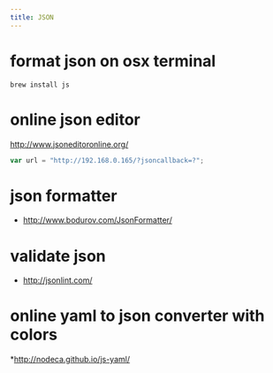 ```yaml
---
title: JSON
---
```


# format json on osx terminal
`brew install js`

# online json editor
http://www.jsoneditoronline.org/
```js
var url = "http://192.168.0.165/?jsoncallback=?";
```

# json formatter
* http://www.bodurov.com/JsonFormatter/

# validate json
* http://jsonlint.com/

# online yaml to json converter with colors
*http://nodeca.github.io/js-yaml/

